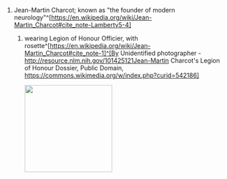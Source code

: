 1. Jean-Martin Charcot; known as "the founder of modern neurology"^[https://en.wikipedia.org/wiki/Jean-Martin_Charcot#cite_note-Lamberty5-4]
	1. wearing Legion of Honour Officier, with rosette^[https://en.wikipedia.org/wiki/Jean-Martin_Charcot#cite_note-1]^[By Unidentified photographer - http://resource.nlm.nih.gov/101425121Jean-Martin Charcot&#039;s Legion of Honour Dossier, Public Domain, https://commons.wikimedia.org/w/index.php?curid=542186]

		<img src="https://upload.wikimedia.org/wikipedia/commons/6/6a/Jean-Martin_Charcot.jpg" width="200" />